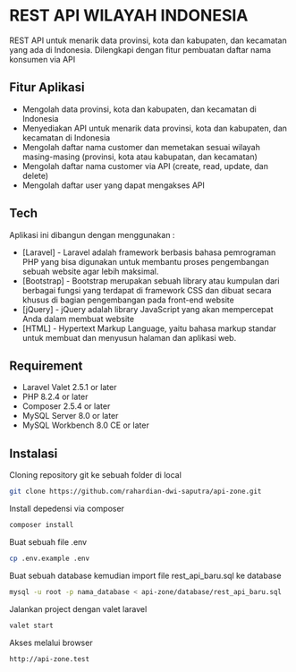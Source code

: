 # REST API WILAYAH INDONESIA

REST API untuk menarik data provinsi, kota dan kabupaten, dan kecamatan yang ada di Indonesia. Dilengkapi dengan fitur pembuatan daftar nama konsumen via API

## Fitur Aplikasi
- Mengolah data provinsi, kota dan kabupaten, dan kecamatan di Indonesia
- Menyediakan API untuk menarik data provinsi, kota dan kabupaten, dan kecamatan di Indonesia
- Mengolah daftar nama customer dan memetakan sesuai wilayah masing-masing (provinsi, kota atau kabupatan, dan kecamatan) 
- Mengolah daftar nama customer via API (create, read, update, dan delete)
- Mengolah daftar user yang dapat mengakses API

## Tech
Aplikasi ini dibangun dengan menggunakan :
- [Laravel] - Laravel adalah framework berbasis bahasa pemrograman PHP yang bisa digunakan untuk membantu proses pengembangan sebuah website agar lebih maksimal.
- [Bootstrap] - Bootstrap merupakan sebuah library atau kumpulan dari berbagai fungsi yang terdapat di framework CSS dan dibuat secara khusus di bagian pengembangan pada front-end website
- [jQuery] - jQuery adalah library JavaScript yang akan mempercepat Anda dalam membuat website
- [HTML] - Hypertext Markup Language, yaitu bahasa markup standar untuk membuat dan menyusun halaman dan aplikasi web.

## Requirement
- Laravel Valet 2.5.1 or later
- PHP 8.2.4 or later
- Composer 2.5.4 or later
- MySQL Server 8.0 or later
- MySQL Workbench 8.0 CE or later

## Instalasi
Cloning repository git ke sebuah folder di local

```sh
git clone https://github.com/rahardian-dwi-saputra/api-zone.git
```

Install depedensi via composer

```sh
composer install
```

Buat sebuah file .env

```sh
cp .env.example .env
```

Buat sebuah database kemudian import file rest_api_baru.sql ke database

```sh
mysql -u root -p nama_database < api-zone/database/rest_api_baru.sql
```

Jalankan project dengan valet laravel
```sh
valet start
```

Akses melalui browser
```sh
http://api-zone.test
```